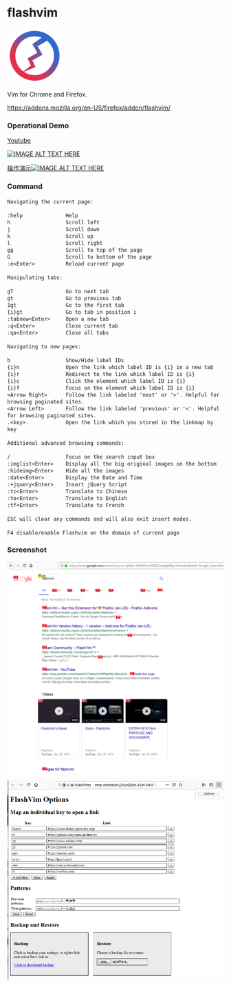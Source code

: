 # flashvim
![](source/128.png?raw=true)

Vim for Chrome and Firefox.

https://addons.mozilla.org/en-US/firefox/addon/flashvim/

### Operational Demo

[Youtube](https://youtu.be/LQHhpkIytZo)

[![IMAGE ALT TEXT HERE](https://i.ytimg.com/vi/LQHhpkIytZo/hqdefault.jpg)](https://youtu.be/LQHhpkIytZo)

[操作演示![IMAGE ALT TEXT HERE](https://upload.wikimedia.org/wikipedia/commons/thumb/4/4f/TencentVideo.svg/250px-TencentVideo.svg.png)](https://v.qq.com/txp/iframe/player.html?vid=o0839dm2abb)

### Command
```
Navigating the current page:

:help              Help
h                  Scroll left
j                  Scroll down
k                  Scroll up
l                  Scroll right
gg                 Scroll to top of the page
G                  Scroll to bottom of the page
:e<Enter>          Reload current page

Manipulating tabs:

gT                 Go to next tab
gt                 Go to previous tab
1gt                Go to the first tab
{i}gt              Go to tab in position i
:tabnew<Enter>     Open a new tab
:q<Enter>          Close current tab
:qa<Enter>         Close all tabs

Navigating to new pages:

b                  Show/Hide label IDs
{i}n               Open the link which label ID is {i} in a new tab
{i}r               Redirect to the link which label ID is {i}
{i}c               Click the element which label ID is {i}
{i}f               Focus on the element which label ID is {i} 
<Arrow Right>      Follow the link labeled 'next' or '>'. Helpful for browsing paginated sites.
<Arrow Left>       Follow the link labeled 'previous' or '<'. Helpful for browsing paginated sites.
.<key>.            Open the link which you stored in the linkmap by key

Additional advanced browsing commands:

/                  Focus on the search input box
:imglist<Enter>    Display all the big original images on the bottom
:hideimg<Enter>    Hide all the images
:date<Enter>       Display the Date and Time
:+jquery<Enter>    Insert jQuery Script
:tc<Enter>         Translate to Chinese
:te<Enter>         Translate to English
:tf<Enter>         Translate to French

ESC will clear any commands and will also exit insert modes.

F4 disable/enable Flashvim on the domain of current page 

```


### Screenshot

![](screenshot/1.png?raw=true)

![](screenshot/2.png?raw=true)

